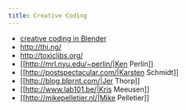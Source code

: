 ```yaml
---
title: Creative Coding
---
```


* [creative coding in Blender](https://behreajj.medium.com/creative-coding-in-blender-2-92-a-primer-7ac1b6fec3f)
* http://thi.ng/
* http://toxiclibs.org/
* [[http://mrl.nyu.edu/~perlin/|Ken Perlin]]
* [[http://postspectacular.com/|Karsten Schmidt]]
* [[http://blog.blprnt.com/|Jer Thorp]]
* [[http://www.lab101.be/|Kris Meeusen]]
* [[http://mikepelletier.nl/|Mike Pelletier]]
